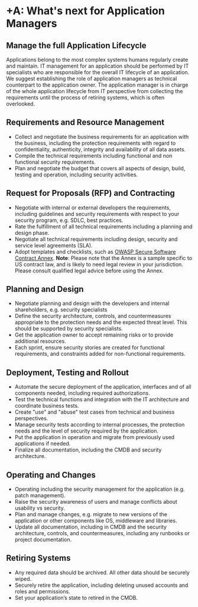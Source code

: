 # +A: What's next for Application Managers

## Manage the full Application Lifecycle

Applications belong to the most complex systems humans regularly create and maintain. IT management for an application should be performed by IT specialists who are responsible for the overall IT lifecycle of an application. We suggest establishing the role of application managers as technical counterpart to the application owner. The application manager is in charge of the whole application lifecycle from IT perspective from collecting the requirements until the process of retiring systems, which is often overlooked.

## Requirements and Resource Management

* Collect and negotiate the business requirements for an application with the business, including the
protection requirements with regard to confidentiality, authenticity, integrity and availability of all data assets.
* Compile the technical requirements including functional and non functional security requirements.
* Plan and negotiate the budget that covers all aspects of design, build, testing and operation, including security activities.

## Request for Proposals (RFP) and Contracting

* Negotiate with internal or external developers the requirements, including guidelines and security requirements with respect to your security program, e.g. SDLC, best practices.
* Rate the fulfillment of all technical requirements including a planning and design phase.
* Negotiate all technical requirements including design, security and service level agreements (SLA).
* Adopt templates and checklists, such as [OWASP Secure Software Contract Annex](https://www.owasp.org/index.php/OWASP_Secure_Software_Contract_Annex).
**Note**: Please note that the Annex is a sample specific to US contract law, and is likely to need legal review in your jurisdiction. Please consult qualified legal advice before using the Annex.

## Planning and Design

* Negotiate planning and design with the developers and internal shareholders, e.g. security specialists
* Define the security architecture, controls, and countermeasures appropriate to the protection needs and the expected threat level. This should be supported by security specialists.
* Get the application owner to accept remaining risks or to provide additional resources.
* Each sprint, ensure security stories are created for functional requirements, and constraints added for non-functional requirements.

## Deployment, Testing and Rollout

* Automate the secure deployment of the application, interfaces and of all components needed, including required authorizations.
* Test the technical functions and integration with the IT architecture and coordinate business tests.
* Create "use" and "abuse" test cases from technical and business perspectives.
* Manage security tests according to internal processes, the protection needs and the level of security required by the application.
* Put the application in operation and migrate from previously used applications if needed.
* Finalize all documentation, including the CMDB and security architecture.

## Operating and Changes

* Operating including the security management for the application (e.g. patch management).
* Raise the security awareness of users and manage conflicts about usability vs security.
* Plan and manage changes, e.g. migrate to new versions of the application or other components like OS, middleware and libraries.
* Update all documentation, including in CMDB and the security architecture, controls, and countermeasures, including any runbooks or project documentation.

## Retiring Systems

* Any required data should be archived. All other data should be securely wiped.
* Securely retire the application, including deleting unused accounts and roles and permissions.
* Set your application’s state to retired in the CMDB.
